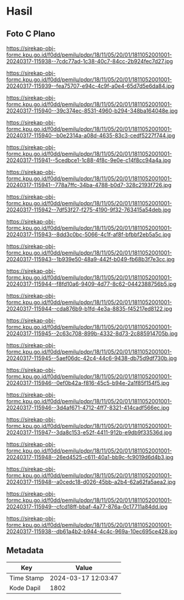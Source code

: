 # Hasil

## Foto C Plano

https://sirekap-obj-formc.kpu.go.id/f0dd/pemilu/pdpr/18/11/05/20/01/1811052001001-20240317-115938--7cdc77ad-1c38-40c7-84cc-2b924fec7d27.jpg

https://sirekap-obj-formc.kpu.go.id/f0dd/pemilu/pdpr/18/11/05/20/01/1811052001001-20240317-115939--fea75707-e94c-4c9f-a0e4-65d7d5e6da84.jpg

https://sirekap-obj-formc.kpu.go.id/f0dd/pemilu/pdpr/18/11/05/20/01/1811052001001-20240317-115940--39c374ec-8531-4960-b294-348ba164048e.jpg

https://sirekap-obj-formc.kpu.go.id/f0dd/pemilu/pdpr/18/11/05/20/01/1811052001001-20240317-115940--b0e2314a-a08d-4635-83c3-cedf5227f744.jpg

https://sirekap-obj-formc.kpu.go.id/f0dd/pemilu/pdpr/18/11/05/20/01/1811052001001-20240317-115941--5cedbce1-1c88-4f8c-9e0e-c14f8cc94a4a.jpg

https://sirekap-obj-formc.kpu.go.id/f0dd/pemilu/pdpr/18/11/05/20/01/1811052001001-20240317-115941--778a7ffc-34ba-4788-b0d7-328c2193f726.jpg

https://sirekap-obj-formc.kpu.go.id/f0dd/pemilu/pdpr/18/11/05/20/01/1811052001001-20240317-115942--7df53f27-f275-4190-9f32-763415a54deb.jpg

https://sirekap-obj-formc.kpu.go.id/f0dd/pemilu/pdpr/18/11/05/20/01/1811052001001-20240317-115943--8dd3c0bc-5066-4c1f-af8f-bfbbf2eb5a5c.jpg

https://sirekap-obj-formc.kpu.go.id/f0dd/pemilu/pdpr/18/11/05/20/01/1811052001001-20240317-115943--1b939e50-48a9-442f-b049-fb68b3f7e3cc.jpg

https://sirekap-obj-formc.kpu.go.id/f0dd/pemilu/pdpr/18/11/05/20/01/1811052001001-20240317-115944--f8fd10a6-9409-4d77-8c62-0442388756b5.jpg

https://sirekap-obj-formc.kpu.go.id/f0dd/pemilu/pdpr/18/11/05/20/01/1811052001001-20240317-115944--cda876b9-b1fd-4e3a-8835-f45217ed8122.jpg

https://sirekap-obj-formc.kpu.go.id/f0dd/pemilu/pdpr/18/11/05/20/01/1811052001001-20240317-115945--2c63c708-899b-4332-8d73-2c885914705b.jpg

https://sirekap-obj-formc.kpu.go.id/f0dd/pemilu/pdpr/18/11/05/20/01/1811052001001-20240317-115945--5aef06dc-42c4-44c6-9438-db75d9df730b.jpg

https://sirekap-obj-formc.kpu.go.id/f0dd/pemilu/pdpr/18/11/05/20/01/1811052001001-20240317-115946--0ef0b42a-f816-45c5-b94e-2a1f85f154f5.jpg

https://sirekap-obj-formc.kpu.go.id/f0dd/pemilu/pdpr/18/11/05/20/01/1811052001001-20240317-115946--3d4af671-4712-4ff7-8321-414cadf566ec.jpg

https://sirekap-obj-formc.kpu.go.id/f0dd/pemilu/pdpr/18/11/05/20/01/1811052001001-20240317-115947--3da8c153-e52f-4411-912b-e9db9f33536d.jpg

https://sirekap-obj-formc.kpu.go.id/f0dd/pemilu/pdpr/18/11/05/20/01/1811052001001-20240317-115948--26ed4525-c611-40a1-bb9c-fc9019d6d4b3.jpg

https://sirekap-obj-formc.kpu.go.id/f0dd/pemilu/pdpr/18/11/05/20/01/1811052001001-20240317-115948--a0cedc18-d026-45bb-a2b4-62a62fa5aea2.jpg

https://sirekap-obj-formc.kpu.go.id/f0dd/pemilu/pdpr/18/11/05/20/01/1811052001001-20240317-115949--cfcd18ff-bbaf-4a77-876a-0c17711a84dd.jpg

https://sirekap-obj-formc.kpu.go.id/f0dd/pemilu/pdpr/18/11/05/20/01/1811052001001-20240317-115938--db61a4b2-b944-4c4c-969a-10ec695ce428.jpg


## Metadata

| Key        | Value               |
| ---------- | ------------------- |
| Time Stamp | 2024-03-17 12:03:47 |
| Kode Dapil | 1802                |



